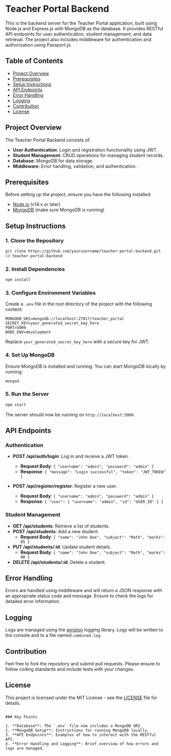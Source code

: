 # Teacher Portal Backend

This is the backend server for the Teacher Portal application, built using Node.js and Express.js with MongoDB as the database. It provides RESTful API endpoints for user authentication, student management, and data retrieval. The project also includes middleware for authentication and authorization using Passport.js.

## Table of Contents

- [Project Overview](#project-overview)
- [Prerequisites](#prerequisites)
- [Setup Instructions](#setup-instructions)
- [API Endpoints](#api-endpoints)
- [Error Handling](#error-handling)
- [Logging](#logging)
- [Contribution](#contribution)
- [License](#license)

## Project Overview

The Teacher Portal Backend consists of:

- **User Authentication**: Login and registration functionality using JWT.
- **Student Management**: CRUD operations for managing student records.
- **Database**: MongoDB for data storage.
- **Middleware**: Error handling, validation, and authentication.

## Prerequisites

Before setting up the project, ensure you have the following installed:

- [Node.js](https://nodejs.org/) (v14.x or later)
- [MongoDB](https://www.mongodb.com/) (make sure MongoDB is running)

## Setup Instructions

### 1. Clone the Repository

```bash
git clone https://github.com/yourusername/teacher-portal-backend.git
cd teacher-portal-backend
```

### 2. Install Dependencies

```bash
npm install
```

### 3. Configure Environment Variables

Create a `.env` file in the root directory of the project with the following content:

```env
MONGODB_URI=mongodb://localhost:27017/teacher_portal
SECRET_KEY=your_generated_secret_key_here
PORT=5000
NODE_ENV=development
```

Replace `your_generated_secret_key_here` with a secure key for JWT.

### 4. Set Up MongoDB

Ensure MongoDB is installed and running. You can start MongoDB locally by running:

```bash
mongod
```

### 5. Run the Server

```bash
npm start
```

The server should now be running on `http://localhost:5000`.

## API Endpoints

### Authentication

- **POST /api/auth/login**: Log in and receive a JWT token.
  - **Request Body**: `{ "username": "admin", "password": "admin" }`
  - **Response**: `{ "message": "Login successful", "token": "JWT_TOKEN" }`

- **POST /api/register/register**: Register a new user.
  - **Request Body**: `{ "username": "admin", "password": "admin" }`
  - **Response**: `{ "user": { "username": "admin", "id": "USER_ID" } }`

### Student Management

- **GET /api/students**: Retrieve a list of students.
- **POST /api/students**: Add a new student.
  - **Request Body**: `{ "name": "John Doe", "subject": "Math", "marks": 85 }`
- **PUT /api/students/:id**: Update student details.
  - **Request Body**: `{ "name": "John Doe", "subject": "Math", "marks": 90 }`
- **DELETE /api/students/:id**: Delete a student.

## Error Handling

Errors are handled using middleware and will return a JSON response with an appropriate status code and message. Ensure to check the logs for detailed error information.

## Logging

Logs are managed using the [winston](https://www.npmjs.com/package/winston) logging library. Logs will be written to the console and to a file named `combined.log`.

## Contribution

Feel free to fork the repository and submit pull requests. Please ensure to follow coding standards and include tests with your changes.

## License

This project is licensed under the MIT License - see the [LICENSE](LICENSE) file for details.

```

### Key Points

1. **Database**: The `.env` file now includes a MongoDB URI.
2. **MongoDB Setup**: Instructions for running MongoDB locally.
3. **API Endpoints**: Examples of how to interact with the RESTful API.
4. **Error Handling and Logging**: Brief overview of how errors and logs are managed.
